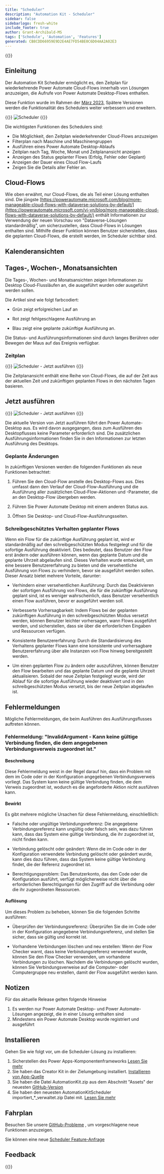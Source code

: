 ```yaml
---
title: "Scheduler"
description: "Automation Kit - Scheduler"
sidebar: false
sidebarlogo: fresh-white
include_footer: true
author: Grant-Archibald-MS
tags: ['Schedule', 'Automation', 'Features']
generated: CB8CDD66959E9D2E4AE7FD54BE0C6D04AA2A02E3
---
```


{{<toc>}}

## Einleitung

Der Automation Kit Scheduler ermöglicht es, den Zeitplan für wiederkehrende Power Automate Cloud-Flows innerhalb von Lösungen anzuzeigen, die Aufrufe von Power Automate Desktop-Flows enthalten.

Diese Funktion wurde im Rahmen der [März 2023](/de/releases/march-2023), Spätere Versionen werden die Funktionalität des Schedulers weiter verbessern und erweitern.

{{<border>}}
![Scheduler](/images/schedule.png)
{{</border>}}

Die wichtigsten Funktionen des Schedulers sind:

- Die Möglichkeit, den Zeitplan wiederkehrender Cloud-Flows anzuzeigen
- Filterplan nach Maschine und Maschinengruppen
- Ausführen eines Power Automate Desktop-Ablaufs
- Zeitplan nach Tag, Woche, Monat und Zeitplanansicht anzeigen
- Anzeigen des Status geplanter Flows (Erfolg, Fehler oder Geplant)
- Anzeigen der Dauer eines Cloud Flow-Laufs
- Zeigen Sie die Details aller Fehler an.

## Cloud-Flows

Wie oben erwähnt, nur Cloud-Flows, die als Teil einer Lösung enthalten sind. Die jüngste [https://powerautomate.microsoft.com/blog/more-manageable-cloud-flows-with-dataverse-solutions-by-default/](https://powerautomate.microsoft.com/vi-vn/blog/more-manageable-cloud-flows-with-dataverse-solutions-by-default/) enthält Informationen zur Verwendung der neuen Vorschau von "Dataverse-Lösungen standardmäßig", um sicherzustellen, dass Cloud-Flows in Lösungen enthalten sind. Mithilfe dieser Funktion können Benutzer sicherstellen, dass die geplanten Cloud-Flows, die erstellt werden, im Scheduler sichtbar sind.

## Kalenderansichten

## Tages-, Wochen-, Monatsansichten

Die Tages-, Wochen- und Monatsansichten zeigen Informationen zu Desktop Cloud-Flussläufen an, die ausgeführt wurden oder ausgeführt werden sollen.

Die Artikel sind wie folgt farbcodiert:

- Grün zeigt erfolgreichen Lauf an

- Rot zeigt fehlgeschlagene Ausführung an

- Blau zeigt eine geplante zukünftige Ausführung an.

Die Status- und Ausführungsinformationen sind durch langes Berühren oder Bewegen der Maus auf das Ereignis verfügbar.

### Zeitplan

{{<border>}}
![Scheduler - Jetzt ausführen](/images/scheduler-schedule-view.png)
{{</border>}}

Die Zeitplanansicht enthält eine Reihe von Cloud-Flows, die auf der Zeit aus der aktuellen Zeit und zukünftigen geplanten Flows in den nächsten Tagen basieren.

## Jetzt ausführen

{{<border>}}
![Scheduler - Jetzt ausführen](/images/scheduler-run-now.png)
{{</border>}}

Die aktuelle Version von Jetzt ausführen führt den Power Automate-Desktop aus. Es wird davon ausgegangen, dass zum Ausführen des Desktopflusses keine Parameter erforderlich sind. Die zusätzlichen Ausführungsinformationen finden Sie in den Informationen zur letzten Ausführung des Desktops.

### Geplante Änderungen

In zukünftigen Versionen werden die folgenden Funktionen als neue Funktionen betrachtet:

1. Führen Sie den Cloud-Flow anstelle des Desktop-Flows aus. Dies umfasst dann den Verlauf der Cloud-Flow-Ausführung und die Ausführung aller zusätzlichen Cloud-Flow-Aktionen und -Parameter, die an den Desktop-Flow übergeben werden.

2. Führen Sie Power Automate Desktop mit einem anderen Status aus.

3. Öffnen Sie Desktop- und Cloud-Flow-Ausführungsseiten.

### Schreibgeschütztes Verhalten geplanter Flows

Wenn ein Flow für die zukünftige Ausführung geplant ist, wird er standardmäßig auf den schreibgeschützten Modus festgelegt und für die sofortige Ausführung deaktiviert. Dies bedeutet, dass Benutzer den Flow erst ändern oder ausführen können, wenn das geplante Datum und die geplante Uhrzeit abgelaufen sind. Dieses Verhalten wurde entwickelt, um eine bessere Benutzererfahrung zu bieten und die versehentliche Ausführung von Flows zu verhindern, bevor sie ausgeführt werden sollen.
Dieser Ansatz bietet mehrere Vorteile, darunter:

- Verhindern einer versehentlichen Ausführung: Durch das Deaktivieren der sofortigen Ausführung von Flows, die für die zukünftige Ausführung geplant sind, ist es weniger wahrscheinlich, dass Benutzer versehentlich einen Flow ausführen, bevor er ausgeführt werden soll.

- Verbesserte Vorhersagbarkeit: Indem Flows bei der geplanten zukünftigen Ausführung in den schreibgeschützten Modus versetzt werden, können Benutzer leichter vorhersagen, wann Flows ausgeführt werden, und sicherstellen, dass sie über die erforderlichen Eingaben und Ressourcen verfügen.

- Konsistente Benutzererfahrung: Durch die Standardisierung des Verhaltens geplanter Flows kann eine konsistente und vorhersagbare Benutzererfahrung über alle Instanzen von Flow hinweg bereitgestellt werden.

- Um einen geplanten Flow zu ändern oder auszuführen, können Benutzer den Flow bearbeiten und das geplante Datum und die geplante Uhrzeit aktualisieren. Sobald der neue Zeitplan festgelegt wurde, wird der Ablauf für die sofortige Ausführung wieder deaktiviert und in den schreibgeschützten Modus versetzt, bis der neue Zeitplan abgelaufen ist.

## Fehlermeldungen

Mögliche Fehlermeldungen, die beim Ausführen des Ausführungsflusses auftreten können.

### Fehlermeldung: "InvalidArgument - Kann keine gültige Verbindung finden, die dem angegebenen Verbindungsverweis zugeordnet ist."

#### Beschreibung

Diese Fehlermeldung weist in der Regel darauf hin, dass ein Problem mit dem im Code oder in der Konfiguration angegebenen Verbindungsverweis vorliegt. Das System kann keine gültige Verbindung finden, die dem Verweis zugeordnet ist, wodurch es die angeforderte Aktion nicht ausführen kann.

#### Bewirkt

Es gibt mehrere mögliche Ursachen für diese Fehlermeldung, einschließlich:

- Falsche oder ungültige Verbindungsreferenz: Die angegebene Verbindungsreferenz kann ungültig oder falsch sein, was dazu führen kann, dass das System eine gültige Verbindung, die ihr zugeordnet ist, nicht finden kann.

- Verbindung gelöscht oder geändert: Wenn die im Code oder in der Konfiguration verwendete Verbindung gelöscht oder geändert wurde, kann dies dazu führen, dass das System keine gültige Verbindung findet, die der Referenz zugeordnet ist.

- Berechtigungsproblem: Das Benutzerkonto, das den Code oder die Konfiguration ausführt, verfügt möglicherweise nicht über die erforderlichen Berechtigungen für den Zugriff auf die Verbindung oder die ihr zugeordneten Ressourcen.

#### Auflösung

Um dieses Problem zu beheben, können Sie die folgenden Schritte ausführen:

- Überprüfen der Verbindungsreferenz: Überprüfen Sie die im Code oder in der Konfiguration angegebene Verbindungsreferenz, und stellen Sie sicher, dass sie gültig und korrekt ist.

- Vorhandene Verbindungen löschen und neu erstellen: Wenn der Flow Checker warnt, dass keine Verbindungsreferenz verwendet wurde, können Sie den Flow Checker verwenden, um vorhandene Verbindungen zu löschen. Nachdem die Verbindungen gelöscht wurden, können Sie Verbindungsverweise auf die Computer- oder Computergruppe neu erstellen, damit der Flow ausgeführt werden kann.

## Notizen

Für das aktuelle Release gelten folgende Hinweise

1. Es werden nur Power Automate Desktop- und Power Automate-Lösungen angezeigt, die in einer Lösung enthalten sind
1. Mindestens ein Power Automate Desktop wurde registriert und ausgeführt

## Installieren

Gehen Sie wie folgt vor, um die Scheduler-Lösung zu installieren:

1. Sicherstellen des Power Apps-Komponentenframeworks <a href="https://learn.microsoft.com/en-us/power-apps/developer/component-framework/component-framework-for-canvas-apps#enable-the-power-apps-component-framework-feature" target="_blank">Lesen Sie mehr</a>
1. Sie haben das Creator Kit in der Zielumgebung installiert. <a href="https://appsource.microsoft.com/en-us/product/dynamics-365/microsoftpowercatarch.creatorkit1" target="_blank">Installieren von App-Quelle</a>
1. Sie haben die Datei AutomationKit.zip aus dem Abschnitt "Assets" der neuesten <a href="https://github.com/microsoft/powercat-automation-kit/releases" target="_blank">GitHub-Version</a>
1. Sie haben den neuesten AutomationKitScheduler importiert_*_verwaltet.zip Datei mit. <a href='https://learn.microsoft.com/en-us/power-apps/maker/data-platform/import-update-export-solutions' target="_blank">Lesen Sie mehr</a>

## Fahrplan

Besuchen Sie unsere <a href="https://github.com/microsoft/powercat-automation-kit/issues?q=is%3Aissue+is%3Aopen+label%3Ascheduler" target="_blank">GitHub-Probleme</a> , um vorgeschlagene neue Funktionen anzuzeigen.

Sie können eine neue <a href="https://github.com/microsoft/powercat-automation-kit/issues/new?assignees=&labels=automation-kit%2Cenhancement%2Cscheduler&template=2-automation-kit-feature.yml&title=%5BAutomation+Kit+-+Feature%5D%3A+FEATURE+TITLE" target="_blank">Scheduler Feature-Anfrage</a>

## Feedback

{{<questions name="/content/de/features/scheduler.json" completed="Vielen Dank für Ihr Feedback" showNavigationButtons="false" locale="de">}}
